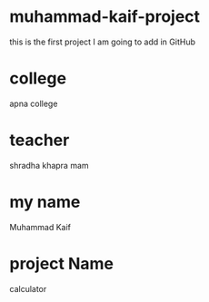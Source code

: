 # muhammad-kaif-project
this is the first project I am going to add in GitHub

# college 
apna college 

# teacher 
shradha khapra mam

# my name 
Muhammad Kaif

# project Name 
calculator
 
